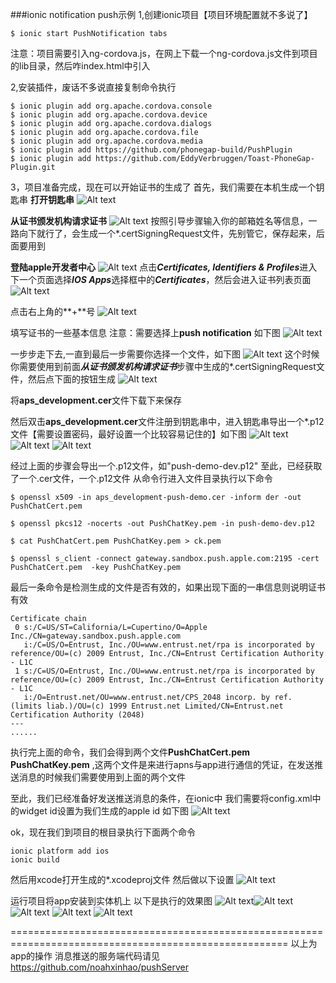###ionic notification push示例
1,创建ionic项目【项目环境配置就不多说了】
```
$ ionic start PushNotification tabs
```
注意：项目需要引入ng-cordova.js，在网上下载一个ng-cordova.js文件到项目的lib目录，然后咋index.html中引入

2,安装插件，废话不多说直接复制命令执行
```
$ ionic plugin add org.apache.cordova.console
$ ionic plugin add org.apache.cordova.device
$ ionic plugin add org.apache.cordova.dialogs    
$ ionic plugin add org.apache.cordova.file
$ ionic plugin add org.apache.cordova.media
$ ionic plugin add https://github.com/phonegap-build/PushPlugin
$ ionic plugin add https://github.com/EddyVerbruggen/Toast-PhoneGap-Plugin.git
```

3，项目准备完成，现在可以开始证书的生成了
首先，我们需要在本机生成一个钥匙串
**打开钥匙串**
![Alt text](https://github.com/noahxinhao/PushNotification/blob/master/resources/img/30A017AA-4E53-40C6-B018-7DAAEF46FAA4.png)

**从证书颁发机构请求证书**
![Alt text](https://github.com/noahxinhao/PushNotification/blob/master/resources/img/56AE78CC-4DC4-4106-881B-FEDF3A106C7C.png)
按照引导步骤输入你的邮箱姓名等信息，一路向下就行了，会生成一个*.certSigningRequest文件，先别管它，保存起来，后面要用到

**登陆apple开发者中心**
![Alt text](https://github.com/noahxinhao/PushNotification/blob/master/resources/img/8E46A9BC-CD61-45D5-B42F-C7E70B15DA89.png)
点击***Certificates, Identifiers & Profiles***进入下一个页面选择***IOS Apps***选择框中的***Certificates***，然后会进入证书列表页面
![Alt text](https://github.com/noahxinhao/PushNotification/blob/master/resources/img/E57B87C9-503A-4D6A-BC06-5F27C8F68BBF.png)

点击右上角的**+**号
![Alt text](https://github.com/noahxinhao/PushNotification/blob/master/resources/img/6C50A3BD-6830-4C81-A736-7FEAE17D1E4A.png)

填写证书的一些基本信息
注意：需要选择上**push notification** 如下图
 ![Alt text](https://github.com/noahxinhao/PushNotification/blob/master/resources/img/583AC394-A030-417E-AB5E-9C78989489E6.png)


一步步走下去,一直到最后一步需要你选择一个文件，如下图
![Alt text](https://github.com/noahxinhao/PushNotification/blob/master/resources/img/40ECD93A-27FA-45D2-A522-797FCFC27B3E.png)
这个时候你需要使用到前面***从证书颁发机构请求证书***步骤中生成的*.certSigningRequest文件，然后点下面的按钮生成
![Alt text](https://github.com/noahxinhao/PushNotification/blob/master/resources/img/873A1E7C-B5AB-44BD-8F28-AB4D41B89818.png)

将**aps_development.cer**文件下载下来保存

然后双击**aps_development.cer**文件注册到钥匙串中，进入钥匙串导出一个*.p12文件【需要设置密码，最好设置一个比较容易记住的】如下图
![Alt text](https://github.com/noahxinhao/PushNotification/blob/master/resources/img/47F0CCA5-7237-457E-A38F-850095A719D9.png)
![Alt text](https://github.com/noahxinhao/PushNotification/blob/master/resources/img/DDC579AD-D126-469B-9699-607456FB453F.png)
![Alt text](https://github.com/noahxinhao/PushNotification/blob/master/resources/img/21D0C40D-4137-4BF4-A543-A38F3BD089D8.png)

经过上面的步骤会导出一个.p12文件，如"push-demo-dev.p12"
至此，已经获取了一个.cer文件，一个.p12文件
从命令行进入文件目录执行以下命令
```
$ openssl x509 -in aps_development-push-demo.cer -inform der -out PushChatCert.pem

$ openssl pkcs12 -nocerts -out PushChatKey.pem -in push-demo-dev.p12

$ cat PushChatCert.pem PushChatKey.pem > ck.pem

$ openssl s_client -connect gateway.sandbox.push.apple.com:2195 -cert PushChatCert.pem  -key PushChatKey.pem
```

最后一条命令是检测生成的文件是否有效的，如果出现下面的一串信息则说明证书有效
```
Certificate chain
 0 s:/C=US/ST=California/L=Cupertino/O=Apple Inc./CN=gateway.sandbox.push.apple.com
   i:/C=US/O=Entrust, Inc./OU=www.entrust.net/rpa is incorporated by reference/OU=(c) 2009 Entrust, Inc./CN=Entrust Certification Authority - L1C
 1 s:/C=US/O=Entrust, Inc./OU=www.entrust.net/rpa is incorporated by reference/OU=(c) 2009 Entrust, Inc./CN=Entrust Certification Authority - L1C
   i:/O=Entrust.net/OU=www.entrust.net/CPS_2048 incorp. by ref. (limits liab.)/OU=(c) 1999 Entrust.net Limited/CN=Entrust.net Certification Authority (2048)
---
......
```

执行完上面的命令，我们会得到两个文件**PushChatCert.pem** **PushChatKey.pem** ,这两个文件是来进行apns与app进行通信的凭证，在发送推送消息的时候我们需要使用到上面的两个文件

至此，我们已经准备好发送推送消息的条件，在ionic中 我们需要将config.xml中的widget id设置为我们生成的apple id 如下图
![Alt text](https://github.com/noahxinhao/PushNotification/blob/master/resources/img/6142372B-B6A7-48D5-8E9B-225358225DEB.png)

ok，现在我们到项目的根目录执行下面两个命令
```
ionic platform add ios
ionic build
```
然后用xcode打开生成的*.xcodeproj文件 然后做以下设置
![Alt text](https://github.com/noahxinhao/PushNotification/blob/master/resources/img/09744F61-8FB4-4945-969F-C69A203D61FD.png)

运行项目将app安装到实体机上
以下是执行的效果图
![Alt text](https://github.com/noahxinhao/PushNotification/blob/master/resources/img/IMG_1917.PNG)![Alt text](https://github.com/noahxinhao/PushNotification/blob/master/resources/img/IMG_1918.PNG)![Alt text](https://github.com/noahxinhao/PushNotification/blob/master/resources/img/IMG_1919.PNG)
![Alt text](https://github.com/noahxinhao/PushNotification/blob/master/resources/img/IMG_1921.PNG)
![Alt text](https://github.com/noahxinhao/PushNotification/blob/master/resources/img/IMG_1920.PNG)

======================================================================================================
以上为app的操作
消息推送的服务端代码请见
https://github.com/noahxinhao/pushServer


